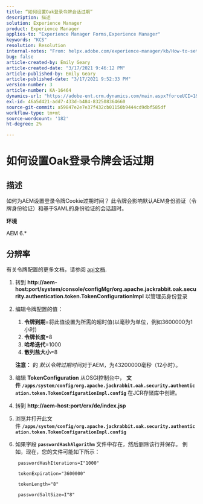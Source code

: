```yaml
---
title: “如何设置Oak登录令牌会话过期”
description: 描述
solution: Experience Manager
product: Experience Manager
applies-to: "Experience Manager Forms,Experience Manager"
keywords: "KCS"
resolution: Resolution
internal-notes: "From: helpx.adobe.com/experience-manager/kb/How-to-set-token-session-expiration-AEM.html"
bug: false
article-created-by: Emily Geary
article-created-date: "3/17/2021 9:46:12 PM"
article-published-by: Emily Geary
article-published-date: "3/17/2021 9:52:33 PM"
version-number: 3
article-number: KA-16464
dynamics-url: "https://adobe-ent.crm.dynamics.com/main.aspx?forceUCI=1&pagetype=entityrecord&etn=knowledgearticle&id=1f76a130-6a87-eb11-a812-000d3a593216"
exl-id: 46a5d421-add7-433d-b484-832508364660
source-git-commit: a59847e2e7e37f432cb01150b9444cd9dbf585df
workflow-type: tm+mt
source-wordcount: '182'
ht-degree: 2%

---
```


# 如何设置Oak登录令牌会话过期

## 描述

如何为AEM设置登录令牌Cookie过期时间？ 此令牌会影响默认AEM身份验证（令牌身份验证）和基于SAML的身份验证的会话超时。

<b>环境</b>

AEM 6.\*

## 分辨率

有关令牌配置的更多文档，请参阅 [api文档](https://jackrabbit.apache.org/oak/docs/apidocs/org/apache/jackrabbit/oak/security/authentication/token/TokenConfigurationImpl.html).

1. 转到 <b>http://aem-host:port/system/console/configMgr/org.apache.jackrabbit.oak.security.authentication.token.TokenConfigurationImpl</b> 以管理员身份登录
1. 编辑令牌配置的值：
   1. <b>令牌到期</b>=将此值设置为所需的超时值(以毫秒为单位，例如3600000为1小时)
   1. <b>令牌长度</b>=8
   1. <b>哈希迭代</b>=1000
   1. <b>散列盐大小</b>=8

   <b>注意：</b> 的 *默认令牌过期时间*&#x200B;对于AEM，为43200000毫秒（12小时）。

1. 编辑 <b>TokenConfiguration</b> 从OSGI控制台中， <b>文件 `/apps/system/config/org.apache.jackrabbit.oak.security.authentication.token.TokenConfigurationImpl.config`</b> 在JCR存储库中创建。
1. 转到 <b>http://aem-host:port/crx/de/index.jsp</b>
1. 浏览并打开此文件 <b>`/apps/system/config/org.apache.jackrabbit.oak.security.authentication.token.TokenConfigurationImpl.config`</b>
1. 如果字段 <b>`passwordHashAlgorithm`</b> 文件中存在，然后删除该行并保存。 例如，现在，您的文件可能如下所示：

   ```
    passwordHashIterations=I"1000"
   
    tokenExpiration="3600000"
   
    tokenLength="8"
   
    passwordSaltSize=I"8"
   ```
